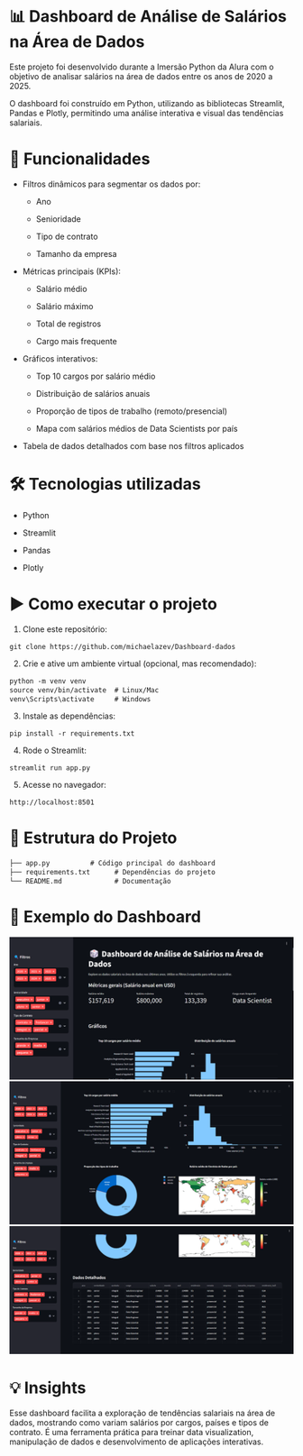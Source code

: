 # 📊 Dashboard de Análise de Salários na Área de Dados

Este projeto foi desenvolvido durante a Imersão Python da Alura com o objetivo de analisar salários na área de dados entre os anos de 2020 a 2025.

O dashboard foi construído em Python, utilizando as bibliotecas Streamlit, Pandas e Plotly, permitindo uma análise interativa e visual das tendências salariais.

# 🚀 Funcionalidades

- Filtros dinâmicos para segmentar os dados por:

    - Ano

    - Senioridade

    - Tipo de contrato

    - Tamanho da empresa

- Métricas principais (KPIs):

    - Salário médio

    - Salário máximo

    - Total de registros

    - Cargo mais frequente

- Gráficos interativos:

    - Top 10 cargos por salário médio

    - Distribuição de salários anuais

    - Proporção de tipos de trabalho (remoto/presencial)

    - Mapa com salários médios de Data Scientists por país

- Tabela de dados detalhados com base nos filtros aplicados

# 🛠️ Tecnologias utilizadas

- Python

- Streamlit

- Pandas

- Plotly

# ▶️ Como executar o projeto

1. Clone este repositório:
```
git clone https://github.com/michaelazev/Dashboard-dados
```

2. Crie e ative um ambiente virtual (opcional, mas recomendado):
```
python -m venv venv
source venv/bin/activate  # Linux/Mac
venv\Scripts\activate     # Windows
```

3. Instale as dependências:
```
pip install -r requirements.txt
```

4. Rode o Streamlit:
```
streamlit run app.py
```

5. Acesse no navegador:
```
http://localhost:8501
```

# 📂 Estrutura do Projeto
```
├── app.py          # Código principal do dashboard
├── requirements.txt      # Dependências do projeto
└── README.md             # Documentação
```
# 📸 Exemplo do Dashboard

![Dashboard](image/dashboard.png)
![Dashboard](image/grafico.png)
![Dashboard](image/tabela.png)

# 💡 Insights

Esse dashboard facilita a exploração de tendências salariais na área de dados, mostrando como variam salários por cargos, países e tipos de contrato. É uma ferramenta prática para treinar data visualization, manipulação de dados e desenvolvimento de aplicações interativas.
